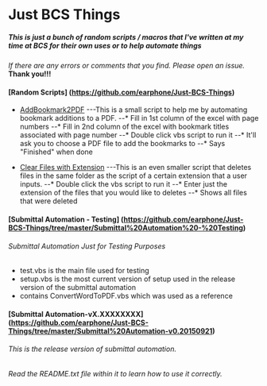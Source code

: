 # Just BCS Things
##### This is just a bunch of random scripts / macros that I've written at my time at BCS for their own uses or to help automate things
*If there are any errors or comments that you find. Please open an issue.*
**Thank you!!!**
#### [Random Scripts] (https://github.com/earphone/Just-BCS-Things)

* [AddBookmark2PDF](https://github.com/earphone/Just-BCS-Things/tree/master/Random%20Scripts/AddBookmark2PDF)
---This is a small script to help me by automating bookmark additions to a PDF.
--* Fill in 1st column of the excel with page numbers
--* Fill in 2nd column of the excel with bookmark titles associated with page number
--* Double click vbs script to run it
--* It'll ask you to choose a PDF file to add the bookmarks to
--* Says "Finished" when done

* [Clear Files with Extension](https://github.com/earphone/Just-BCS-Things/blob/master/Random%20Scripts/Clear%20Files%20with%20Extension.vbs)
---This is an even smaller script that deletes files in the same folder as the script of a certain extension that a user inputs.
--* Double click the vbs script to run it
--* Enter just the extension of the files that you would like to deletes
--* Shows all files that were deleted
	
#### [Submittal Automation - Testing] (https://github.com/earphone/Just-BCS-Things/tree/master/Submittal%20Automation%20-%20Testing)
###### Submittal Automation Just for Testing Purposes
* test.vbs is the main file used for testing
* setup.vbs is the most current version of setup used in the release version of the submittal automation
* contains ConvertWordToPDF.vbs which was used as a reference

#### [Submittal Automation-vX.XXXXXXXX] (https://github.com/earphone/Just-BCS-Things/tree/master/Submittal%20Automation-v0.20150921)
###### This is the release version of submittal automation.
###### Read the README.txt file within it to learn how to use it correctly.